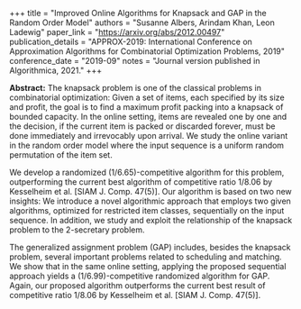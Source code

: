 +++
title = "Improved Online Algorithms for Knapsack and GAP in the Random Order Model"
authors = "Susanne Albers, Arindam Khan, Leon Ladewig"
paper_link = "https://arxiv.org/abs/2012.00497"
publication_details = "APPROX-2019: International Conference on Approximation Algorithms for Combinatorial Optimization Problems, 2019"
conference_date = "2019-09"
notes = "Journal version published in Algorithmica, 2021."
+++

<b>Abstract:</b>
The knapsack problem is one of the classical problems in combinatorial optimization: Given a set of items, each specified by its size and profit, the goal is to find a maximum profit packing into a knapsack of bounded capacity. In the online setting, items are revealed one by one and the decision, if the current item is packed or discarded forever, must be done immediately and irrevocably upon arrival. We study the online variant in the random order model where the input sequence is a uniform random permutation of the item set.

We develop a randomized $(1/6.65)$-competitive algorithm for this problem, outperforming the current best algorithm of competitive ratio $1/8.06$ by Kesselheim et al. [SIAM J. Comp. 47(5)]. Our algorithm is based on two new insights: We introduce a novel algorithmic approach that employs two given algorithms, optimized for restricted item classes, sequentially on the input sequence. In addition, we study and exploit the relationship of the knapsack problem to the $2$-secretary problem.

The generalized assignment problem (GAP) includes, besides the knapsack problem, several important problems related to scheduling and matching. We show that in the same online setting, applying the proposed sequential approach yields a $(1/6.99)$-competitive randomized algorithm for GAP. Again, our proposed algorithm outperforms the current best result of competitive ratio $1/8.06$ by Kesselheim et al. [SIAM J. Comp. 47(5)]. 

